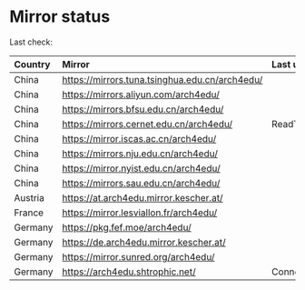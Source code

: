 <script src="./time.js"></script>
# Mirror status
Last check: <script type="text/javascript">localize(1755933685.6369739);</script>

|Country|Mirror|Last update|
|:------|:-----|:----------|
|China|https://mirrors.tuna.tsinghua.edu.cn/arch4edu/|<script type="text/javascript">localize(1755888209);</script>|
|China|https://mirrors.aliyun.com/arch4edu/|<script type="text/javascript">localize(1755888209);</script>|
|China|https://mirrors.bfsu.edu.cn/arch4edu/|<script type="text/javascript">localize(1755888209);</script>|
|China|https://mirrors.cernet.edu.cn/arch4edu/|ReadTimeout|
|China|https://mirror.iscas.ac.cn/arch4edu/|<script type="text/javascript">localize(1755888209);</script>|
|China|https://mirrors.nju.edu.cn/arch4edu/|<script type="text/javascript">localize(1755888209);</script>|
|China|https://mirror.nyist.edu.cn/arch4edu/|<script type="text/javascript">localize(1755888209);</script>|
|China|https://mirrors.sau.edu.cn/arch4edu/|<script type="text/javascript">localize(1755801754);</script>|
|Austria|https://at.arch4edu.mirror.kescher.at/|<script type="text/javascript">localize(1755888209);</script>|
|France|https://mirror.lesviallon.fr/arch4edu/|<script type="text/javascript">localize(1755888209);</script>|
|Germany|https://pkg.fef.moe/arch4edu/|<script type="text/javascript">localize(1755888209);</script>|
|Germany|https://de.arch4edu.mirror.kescher.at/|<script type="text/javascript">localize(1755888209);</script>|
|Germany|https://mirror.sunred.org/arch4edu/|<script type="text/javascript">localize(1755888209);</script>|
|Germany|https://arch4edu.shtrophic.net/|ConnectionError|

<script src="./tablefilter/tablefilter.js"></script>
<script src="./table.js"></script>